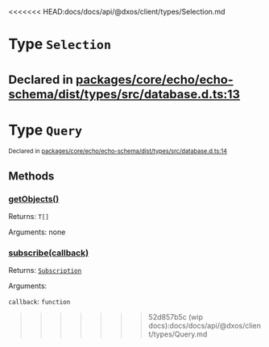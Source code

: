 <<<<<<< HEAD:docs/docs/api/@dxos/client/types/Selection.md
# Type `Selection`
<sub>Declared in [packages/core/echo/echo-schema/dist/types/src/database.d.ts:13]()</sub>
=======
# Type `Query`
<sub>Declared in [packages/core/echo/echo-schema/dist/types/src/database.d.ts:14]()</sub>




## Methods
### [getObjects()]()


Returns: <code>T[]</code>

Arguments: none

### [subscribe(callback)]()


Returns: <code>[Subscription](/api/@dxos/client/types/Subscription)</code>

Arguments: 

`callback`: <code>function</code>
>>>>>>> 52d857b5c (wip docs):docs/docs/api/@dxos/client/types/Query.md
